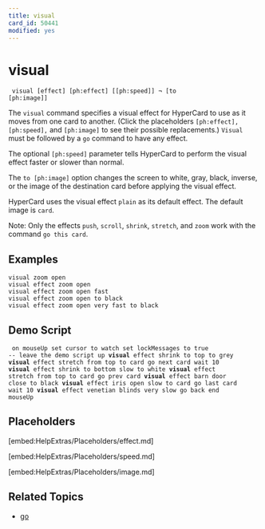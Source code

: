 ```yaml
---
title: visual
card_id: 50441
modified: yes
---
```


# visual

<code><pre>
visual [effect] [ph:effect] [[ph:speed]] ¬
   [to [ph:image]]
</pre></code>


The <code>visual</code> command specifies a visual effect for HyperCard to use as it moves from one card to another. (Click the placeholders <code>[ph:effect], [ph:speed],</code> and <code>[ph:image]</code> to see their possible replacements.) <code>Visual</code> must be followed by a <code>go</code> command to have any effect.

The optional <code>[ph:speed]</code> parameter tells HyperCard to perform the visual effect faster or slower than normal.

The <code>to [ph:image]</code> option changes the screen to white, gray, black, inverse, or the image of the destination card before applying the visual effect.

HyperCard uses the visual effect <code>plain</code> as its default effect. The default image is <code>card</code>.

Note: Only the effects <code>push</code>, <code>scroll</code>, <code>shrink</code>, <code>stretch</code>, and <code>zoom</code> work with the command <code>go this card</code>.

## Examples

```
visual zoom open
visual effect zoom open
visual effect zoom open fast
visual effect zoom open to black
visual effect zoom open very fast to black
```

## Demo Script

<code><pre>
on mouseUp
 set cursor to watch
 set lockMessages to true -- leave the demo script up
 <b>visual</b> effect shrink to top to grey
 <b>visual</b> effect stretch from top to card
 go next card
 wait 10
 <b>visual</b> effect shrink to bottom slow to white
 <b>visual</b> effect stretch from top to card
 go prev card
 <b>visual</b> effect barn door close to black
 <b>visual</b> effect iris open slow to card
 go last card
 wait 10
 <b>visual</b> effect venetian blinds very slow
 go back
end mouseUp
</pre></code>

## Placeholders

[embed:HelpExtras/Placeholders/effect.md]

[embed:HelpExtras/Placeholders/speed.md]

[embed:HelpExtras/Placeholders/image.md]

## Related Topics

* [go](/HyperTalkReference/commands/go)
